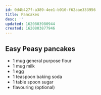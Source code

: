 ```yaml
---
id: 0d4b427f-a389-4ee1-b910-f62aae333956
title: Pancakes
desc: ''
updated: 1620803980944
created: 1620803877946
---
```


## Easy Peasy pancakes

* 1 mug general purpose flour
* 1 mug milk
* 1 egg
* 1 teaspoon baking soda
* 1 table spoon sugar
* flavouring (optional)
